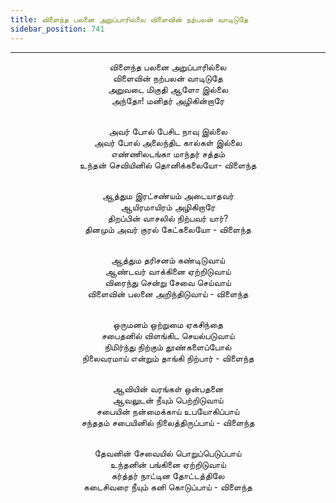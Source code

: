 ```yaml
---
title: விளைந்த பலனை அறுப்பாரில்லை விளைவின் நற்பலன் வாடிடுதே
sidebar_position: 741
---
```


---
<center>
விளைந்த பலனை அறுப்பாரில்லை<br/>
விளைவின் நற்பலன் வாடிடுதே<br/>
அறுவடை மிகுதி ஆளோ இல்லை<br/>
அந்தோ! மனிதர் அழிகின்றாரே<br/><br/>

அவர் போல் பேசிட நாவு இல்லை<br/>
அவர் போல் அலைந்திட கால்கள் இல்லை<br/>
எண்ணிலடங்கா மாந்தர் சத்தம்<br/>
உந்தன் செவியினில் தொனிக்கலையோ- விளைந்த<br/><br/>

ஆத்தும இரட்சண்யம் அடையாதவர்<br/>
ஆயிரமாயிரம் அழிகிறாரே<br/>
திறப்பின் வாசலில் நிற்பவர் யார்?<br/>
தினமும் அவர் குரல் கேட்கலையோ        - விளைந்த<br/><br/>

ஆத்தும தரிசனம் கண்டிடுவாய்<br/>
ஆண்டவர் வாக்கினை ஏற்றிடுவாய்<br/>
விரைந்து சென்று சேவை செய்வாய்<br/>
விளைவின் பலனை அறிந்திடுவாய்        - விளைந்த<br/><br/>

ஒருமனம் ஒற்றுமை ஏகசிந்தை<br/>
சபைதனில் விளங்கிட செயல்படுவாய்<br/>
நிமிர்ந்து நிற்கும் தூண்களைப்போல்<br/>
நிலைவரமாய் என்றும் தாங்கி நிற்பார்    - விளைந்த<br/><br/>

ஆவியின் வரங்கள் ஒன்பதனை<br/>
ஆவலுடன் நீயும் பெற்றிடுவாய்<br/>
சபையின் நன்மைக்காய் உபயோகிப்பாய்<br/>
சந்ததம் சபையினில் நிலைத்திருப்பாய்    - விளைந்த<br/><br/>

தேவனின் சேவையில் பொறுப்பெடுப்பாய்<br/>
உந்தனின் பங்கினை ஏற்றிடுவாய்<br/>
கர்த்தர் நாட்டின தோட்டத்திலே<br/>
கடைசிவரை நீயும் கனி கொடுப்பாய்    - விளைந்த
</center>